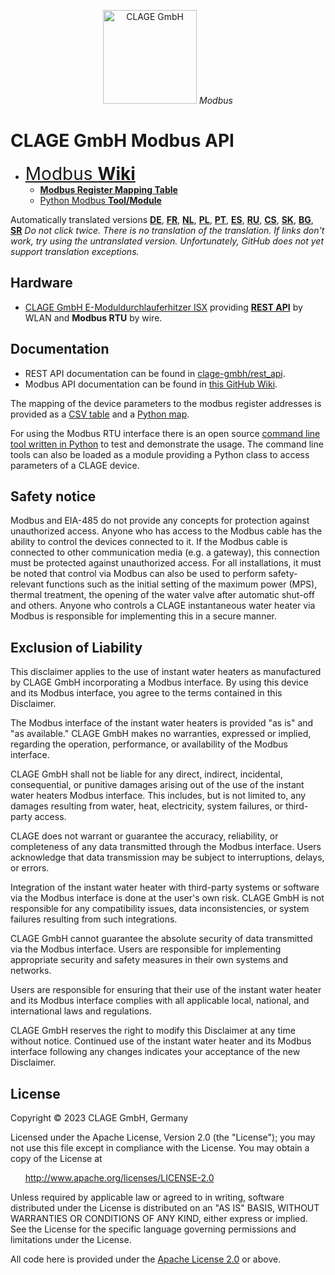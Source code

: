 <p align="center"><img src="https://www.clage.com/assets/gfx/logo.svg" alt="CLAGE GmbH" width="150"> <i>Modbus</i></p>

# CLAGE GmbH Modbus API

* <span style="font-size:2em;">[Modbus **Wiki**](../../wiki)</span>
  * [**Modbus Register Mapping Table**](src/clage_modbus_tab.csv)
  * [Python Modbus **Tool/Module**](../../wiki/clage_modbus.py)

Automatically translated versions <span class="notranslate" translate="no">[**DE**](https://github-com.translate.goog/clage-gmbh/clage_modbus?_x_tr_sl=auto&_x_tr_tl=de&_x_tr_hl=de-DE&_x_tr_pto=wapp), [**FR**](https://github-com.translate.goog/clage-gmbh/clage_modbus?_x_tr_sl=auto&_x_tr_tl=fr&_x_tr_hl=fr-FR&_x_tr_pto=wapp), [**NL**](https://github-com.translate.goog/clage-gmbh/clage_modbus?_x_tr_sl=auto&_x_tr_tl=nl&_x_tr_hl=nl-NL&_x_tr_pto=wapp), [**PL**](https://github-com.translate.goog/clage-gmbh/clage_modbus?_x_tr_sl=auto&_x_tr_tl=pl&_x_tr_hl=pl-PL&_x_tr_pto=wapp), [**PT**](https://github-com.translate.goog/clage-gmbh/clage_modbus?_x_tr_sl=auto&_x_tr_tl=pt&_x_tr_hl=pt-PT&_x_tr_pto=wapp), [**ES**](https://github-com.translate.goog/clage-gmbh/clage_modbus?_x_tr_sl=auto&_x_tr_tl=es&_x_tr_hl=es-ES&_x_tr_pto=wapp), [**RU**](https://github-com.translate.goog/clage-gmbh/clage_modbus?_x_tr_sl=auto&_x_tr_tl=ru&_x_tr_hl=ru-RU&_x_tr_pto=wapp), [**CS**](https://github-com.translate.goog/clage-gmbh/clage_modbus?_x_tr_sl=auto&_x_tr_tl=cs&_x_tr_hl=cs-CS&_x_tr_pto=wapp), [**SK**](https://github-com.translate.goog/clage-gmbh/clage_modbus?_x_tr_sl=auto&_x_tr_tl=sk&_x_tr_hl=sk-SK&_x_tr_pto=wapp), [**BG**](https://github-com.translate.goog/clage-gmbh/clage_modbus?_x_tr_sl=auto&_x_tr_tl=bg&_x_tr_hl=bg-BG&_x_tr_pto=wapp), [**SR**](https://github-com.translate.goog/clage-gmbh/clage_modbus?_x_tr_sl=auto&_x_tr_tl=sr&_x_tr_hl=sr-SR&_x_tr_pto=wapp)</span> *Do not click twice. There is no translation of the translation. If links don't work, try using the untranslated version. Unfortunately, GitHub does not yet support translation exceptions.*

## Hardware

* [CLAGE GmbH E-Moduldurchlauferhitzer ISX](https://www.clage.com/de/produkte/e-moduldurchlauferhitzer/isx) providing [**REST API**](https://github.com/clage-gmbh/rest_api) by WLAN and **Modbus RTU** by wire.

## Documentation

* REST API documentation can be found in [clage-gmbh/rest_api](https://github.com/clage-gmbh/rest_api).
* Modbus API documentation can be found in [this GitHub Wiki](../../wiki).

The mapping of the device parameters to the modbus register addresses is provided as a [CSV table](src/clage_modbus_mapping.csv) and a [Python map](src/clage_modbus_mapping.py).

For using the Modbus RTU interface there is an open source [command line tool written in Python](src/clage_modbus.py) to test and demonstrate the usage.
The command line tools can also be loaded as a module providing a Python class to access parameters of a CLAGE device.

## Safety notice

Modbus and EIA-485 do not provide any concepts for protection against unauthorized access.
Anyone who has access to the Modbus cable has the ability to control the devices connected to it.
If the Modbus cable is connected to other communication media (e.g. a gateway), this connection must be protected against unauthorized access.
For all installations, it must be noted that control via Modbus can also be used to perform safety-relevant functions such as the initial setting of the maximum power (MPS), thermal treatment, the opening of the water valve after automatic shut-off and others.
Anyone who controls a CLAGE instantaneous water heater via Modbus is responsible for implementing this in a secure manner.

## Exclusion of Liability
This disclaimer applies to the use of instant water heaters as manufactured by CLAGE GmbH incorporating a Modbus interface.
By using this device and its Modbus interface, you agree to the terms contained in this Disclaimer.

The Modbus interface of the instant water heaters is provided "as is" and "as available."
CLAGE GmbH makes no warranties, expressed or implied, regarding the operation, performance, or availability of the Modbus interface.

CLAGE GmbH shall not be liable for any direct, indirect, incidental, consequential, or punitive damages arising out of the use of the instant water heaters Modbus interface.
This includes, but is not limited to, any damages resulting from water, heat, electricity, system failures, or third-party access.

CLAGE does not warrant or guarantee the accuracy, reliability, or completeness of any data transmitted through the Modbus interface.
Users acknowledge that data transmission may be subject to interruptions, delays, or errors.

Integration of the instant water heater with third-party systems or software via the Modbus interface is done at the user's own risk.
CLAGE GmbH is not responsible for any compatibility issues, data inconsistencies, or system failures resulting from such integrations.

CLAGE GmbH cannot guarantee the absolute security of data transmitted via the Modbus interface.
Users are responsible for implementing appropriate security and safety measures in their own systems and networks.

Users are responsible for ensuring that their use of the instant water heater and its Modbus interface complies with all applicable local, national, and international laws and regulations.

CLAGE GmbH reserves the right to modify this Disclaimer at any time without notice.
Continued use of the instant water heater and its Modbus interface following any changes indicates your acceptance of the new Disclaimer.

## License

Copyright © 2023 CLAGE GmbH, Germany

Licensed under the Apache License, Version 2.0 (the "License");
you may not use this file except in compliance with the License.
You may obtain a copy of the License at

&nbsp;&nbsp;&nbsp;&nbsp;&nbsp;&nbsp;<http://www.apache.org/licenses/LICENSE-2.0>

Unless required by applicable law or agreed to in writing, software
distributed under the License is distributed on an "AS IS" BASIS,
WITHOUT WARRANTIES OR CONDITIONS OF ANY KIND, either express or implied.
See the License for the specific language governing permissions and
limitations under the License.

All code here is provided under the [Apache License 2.0](https://fossa.com/blog/open-source-licenses-101-apache-license-2-0/) or above.
